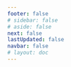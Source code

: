 ```yaml
---
footer: false
# sidebar: false
# aside: false
next: false
lastUpdated: false
navbar: false
# layout: doc
---
```


<script setup>
  const chatPrompts = [
    // Recherches basées sur les difficultés - Barrières linguistiques en entreprise
    { id: "1", text: "Comment communiquer avec des clients étrangers sans connaître leur langue", category: "communication" },
    { id: "2", text: "Traduction en temps réel pour les réunions d\'affaires", category: "translation" },
    { id: "3", text: "Logiciel d\'interprète pour appels vidéo", category: "interpretation" },
    { id: "4", text: "Affaires perdues à cause des barrières linguistiques", category: "business-problems" },
    
    // Scénarios d\'entreprise spécifiques
    { id: "5", text: "Comment présenter à des clients internationaux", category: "presentations" },
    { id: "6", text: "Réaliser des démonstrations de produits en différentes langues", category: "demos" },
    { id: "7", text: "Meilleures pratiques pour les réunions commerciales internationales", category: "sales" },
    { id: "8", text: "Communiquer avec des fournisseurs de différents pays", category: "supply-chain" },
    
    // Recherches de solutions
    { id: "9", text: "Alternative aux interprètes humains coûteux", category: "cost-saving" },
    { id: "10", text: "Comparaison traduction IA vs traducteur humain", category: "comparison" },
    { id: "11", text: "Traduction instantanée pour les entreprises", category: "instant-translation" },
    { id: "12", text: "Outils de collaboration multilingue", category: "collaboration" },
    
    // Recherches sur les exigences techniques
    { id: "13", text: "Précision de traduction pour discussions techniques", category: "accuracy" },
    { id: "14", text: "Logiciel de traduction sécurisé pour entreprise", category: "security" },
    { id: "15", text: "Intégration avec la visioconférence existante", category: "integration" },
    { id: "16", text: "Service de traduction conforme au RGPD", category: "compliance" },
    
    // ROI et valeur commerciale
    { id: "17", text: "Coût des erreurs de communication dans les affaires internationales", category: "roi" },
    { id: "18", text: "Calculer les coûts d\'interprète vs solution IA", category: "cost-calculator" },
    { id: "19", text: "Augmenter les taux de conversion des ventes internationales", category: "conversion" },
    { id: "20", text: "Expansion mondiale sans formation linguistique", category: "expansion" },
    
    // Recherches comparatives des concurrents
    { id: "21", text: "Limitations de traduction Google Meet", category: "google-meet" },
    { id: "22", text: "Problèmes de traduction des sous-titres Zoom", category: "zoom" },
    { id: "23", text: "Problèmes de qualité de traduction Microsoft Teams", category: "teams" },
    
    // Recherches spécifiques à l\'industrie
    { id: "24", text: "Communication industrielle avec les fournisseurs étrangers", category: "manufacturing" },
    { id: "25", text: "Solution linguistique pour l\'export", category: "export" },
]
</script>

<AIChat :prompts="chatPrompts" />